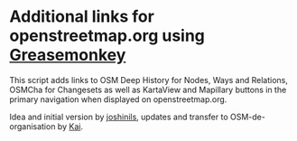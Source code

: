 # Additional links for openstreetmap.org using [Greasemonkey](https://wikipedia.org/wiki/Greasemonkey)

This script adds links to OSM Deep History for Nodes, Ways and Relations, OSMCha for Changesets as well as KartaView and Mapillary buttons 
in the primary navigation when displayed on openstreetmap.org.

Idea and initial version by [joshinils](https://github.com/joshinils), updates and transfer to OSM-de-organisation by [Kai](https://github.com/kmpoppe).

